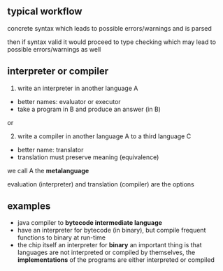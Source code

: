 ## typical workflow
concrete syntax which leads to possible errors/warnings and is parsed

then if syntax valid it would proceed to type checking which may lead to possible errors/warnings as well
## interpreter or compiler
1. write an interpreter in another language A
- better names: evaluator or executor
- take a program in B and produce an answer (in B)

or

2. write a compiler in another language A to a third language C
- better name: translator
- translation must preserve meaning (equivalence)

we call A the **metalanguage**

evaluation (interpreter) and translation (compiler) are the options
## examples
- java compiler to **bytecode intermediate language**
- have an interpreter for bytecode (in binary), but compile frequent functions to binary at run-time
- the chip itself an interpreter for **binary**
an important thing is that languages are not interpreted or compiled by themselves, the **implementations** of the programs are either interpreted or compiled